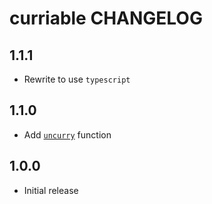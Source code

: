 # curriable CHANGELOG

## 1.1.1

- Rewrite to use `typescript`

## 1.1.0

- Add [`uncurry`](README.md#uncurry) function

## 1.0.0

- Initial release
